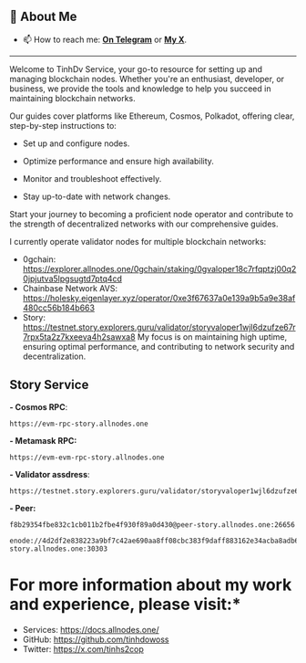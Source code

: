 ## 🎨 About Me
- 📫 How to reach me: **[On Telegram](https://t.me/tinhdv)** or **[My X](https://x.com/tinhs2cop)**.

---
Welcome to TinhDv Service, your go-to resource for setting up and managing blockchain nodes. Whether you're an enthusiast, developer, or business, we provide the tools and knowledge to help you succeed in maintaining blockchain networks.

Our guides cover platforms like Ethereum, Cosmos, Polkadot, offering clear, step-by-step instructions to:

- Set up and configure nodes.

- Optimize performance and ensure high availability.

- Monitor and troubleshoot effectively.

- Stay up-to-date with network changes.

Start your journey to becoming a proficient node operator and contribute to the strength of decentralized networks with our comprehensive guides.


I currently operate validator nodes for multiple blockchain networks: 

- 0gchain: https://explorer.allnodes.one/0gchain/staking/0gvaloper18c7rfqptzj00q20jpjutva5lpgsugtd7ptq4cd
- Chainbase Network AVS: https://holesky.eigenlayer.xyz/operator/0xe3f67637a0e139a9b5a9e38af480cc56b184b663
- Story: https://testnet.story.explorers.guru/validator/storyvaloper1wjl6dzufze67r7rpx5ta2z7kxeeva4h2sawxa8
My focus is on maintaining high uptime, ensuring optimal performance, and contributing to network security and decentralization.

## Story Service 
**- Cosmos RPC**:
```
https://evm-rpc-story.allnodes.one
```

**- Metamask RPC:**
```
https://evm-evm-rpc-story.allnodes.one
```

**- Validator assdress**:
```
https://testnet.story.explorers.guru/validator/storyvaloper1wjl6dzufze67r7rpx5ta2z7kxeeva4h2sawxa8
```

**- Peer:**
```
f8b29354fbe832c1cb011b2fbe4f930f89a0d430@peer-story.allnodes.one:26656
```

```
enode://4d2df2e838223a9bf7c42ae690aa8ff08cbc383f9daff883162e34acba8adb6e5e446a01ac5e610565203a261eebb41dc260bc905372f327a5bac3624561111e@peer-story.allnodes.one:30303
```

# For more information about my work and experience, please visit:*
- Services: https://docs.allnodes.one/
- GitHub: https://github.com/tinhdowoss
- Twitter: https://x.com/tinhs2cop

